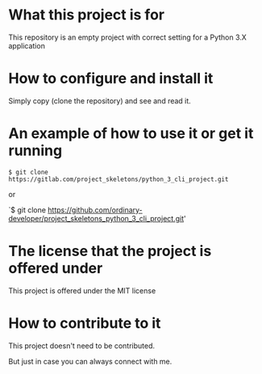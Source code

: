What this project is for
========================


 This repository is an empty project with correct setting for
 a Python 3.X application



How to configure and install it 
===============================

 
 Simply copy (clone the repository) and see and read it.



 
An example of how to use it or get it running
=============================================

 
 `$ git clone
 https://gitlab.com/project_skeletons/python_3_cli_project.git`


  or

 `$ git clone
 https://github.com/ordinary-developer/project_skeletons_python_3_cli_project.git'



 
The license that the project is offered under
=============================================


 This project is offered under the MIT license




How to contribute to it 
=======================
 

 This project doesn't need to be contributed.

 But just in case you can always connect with me.
